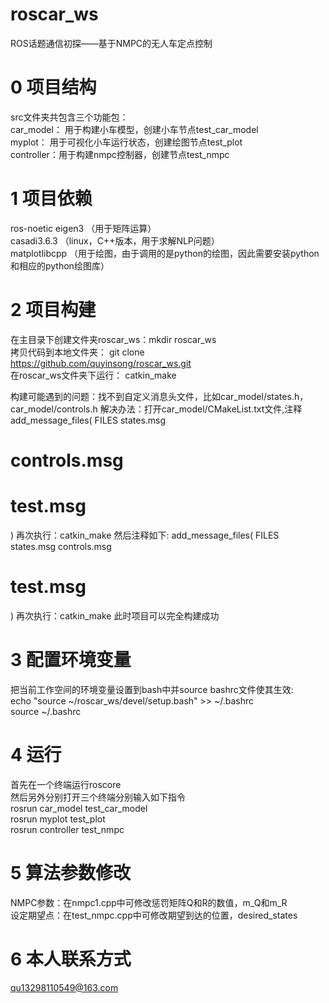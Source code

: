 # roscar_ws
ROS话题通信初探——基于NMPC的无人车定点控制

# 0 项目结构  
src文件夹共包含三个功能包：  
car_model： 用于构建小车模型，创建小车节点test_car_model  
myplot：    用于可视化小车运行状态，创建绘图节点test_plot  
controller：用于构建nmpc控制器，创建节点test_nmpc  

# 1 项目依赖  
ros-noetic 
eigen3         （用于矩阵运算）  
casadi3.6.3    （linux，C++版本，用于求解NLP问题）  
matplotlibcpp  （用于绘图，由于调用的是python的绘图，因此需要安装python和相应的python绘图库）  

# 2 项目构建  
在主目录下创建文件夹roscar_ws：mkdir roscar_ws  
拷贝代码到本地文件夹：         git clone https://github.com/quyinsong/roscar_ws.git  
在roscar_ws文件夹下运行：     catkin_make  

构建可能遇到的问题：找不到自定义消息头文件，比如car_model/states.h，car_model/controls.h
解决办法：打开car_model/CMakeList.txt文件,注释
add_message_files(
  FILES
  states.msg
  # controls.msg
  # test.msg
)
再次执行：catkin_make
然后注释如下:
add_message_files(
  FILES
  states.msg
  controls.msg
  # test.msg
)
再次执行：catkin_make
此时项目可以完全构建成功

# 3 配置环境变量  
把当前工作空间的环境变量设置到bash中并source bashrc文件使其生效:  
echo "source ~/roscar_ws/devel/setup.bash" >> ~/.bashrc  
source ~/.bashrc  

# 4 运行  
首先在一个终端运行roscore  
然后另外分别打开三个终端分别输入如下指令  
rosrun car_model test_car_model  
rosrun myplot test_plot  
rosrun controller test_nmpc  

# 5 算法参数修改  
NMPC参数：在nmpc1.cpp中可修改惩罚矩阵Q和R的数值，m_Q和m_R  
设定期望点：在test_nmpc.cpp中可修改期望到达的位置，desired_states  

# 6 本人联系方式  
qu13298110549@163.com  


